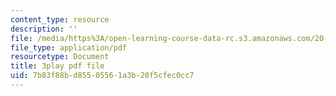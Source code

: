 ```yaml
---
content_type: resource
description: ''
file: /media/https%3A/open-learning-course-data-rc.s3.amazonaws.com/20-020-introduction-to-biological-engineering-design-spring-2009/7b83f88bd85505561a3b20f5cfec0cc7_o1bk4otKZw8.pdf
file_type: application/pdf
resourcetype: Document
title: 3play pdf file
uid: 7b83f88b-d855-0556-1a3b-20f5cfec0cc7
---
```

